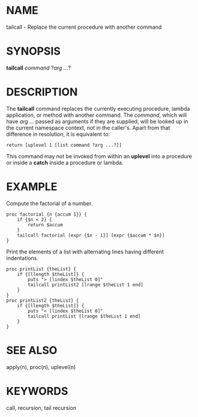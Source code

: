 # NAME

tailcall - Replace the current procedure with another command

# SYNOPSIS

**tailcall** *command* ?*arg \...*?

# DESCRIPTION

The **tailcall** command replaces the currently executing procedure,
lambda application, or method with another command. The *command*, which
will have *arg \...* passed as arguments if they are supplied, will be
looked up in the current namespace context, not in the caller\'s. Apart
from that difference in resolution, it is equivalent to:

    return [uplevel 1 [list command ?arg ...?]]

This command may not be invoked from within an **uplevel** into a
procedure or inside a **catch** inside a procedure or lambda.

# EXAMPLE

Compute the factorial of a number.

    proc factorial {n {accum 1}} {
        if {$n < 2} {
            return $accum
        }
        tailcall factorial [expr {$n - 1}] [expr {$accum * $n}]
    }

Print the elements of a list with alternating lines having different
indentations.

    proc printList {theList} {
        if {[llength $theList]} {
            puts "> [lindex $theList 0]"
            tailcall printList2 [lrange $theList 1 end]
        }
    }
    proc printList2 {theList} {
        if {[llength $theList]} {
            puts "< [lindex $theList 0]"
            tailcall printList [lrange $theList 1 end]
        }
    }

# SEE ALSO

apply(n), proc(n), uplevel(n)

# KEYWORDS

call, recursion, tail recursion
